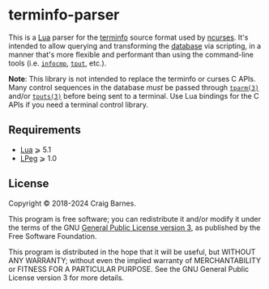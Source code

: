 terminfo-parser
===============

This is a [Lua] parser for the [terminfo] source format used by
[ncurses]. It's intended to allow querying and transforming the
[database] via scripting, in a manner that's more flexible and
performant than using the command-line tools (i.e. [`infocmp`],
[`tput`], etc.).

**Note**: This library is not intended to replace the terminfo or curses
C APIs. Many control sequences in the database *must* be passed through
[`tparm(3)`] and/or [`tputs(3)`] before being sent to a terminal. Use
Lua bindings for the C APIs if you need a terminal control library.

Requirements
------------

* [Lua] ⩾ 5.1
* [LPeg] ⩾ 1.0

License
-------

Copyright © 2018-2024 Craig Barnes.

This program is free software; you can redistribute it and/or modify it
under the terms of the GNU [General Public License version 3], as published
by the Free Software Foundation.

This program is distributed in the hope that it will be useful, but
WITHOUT ANY WARRANTY; without even the implied warranty of
MERCHANTABILITY or FITNESS FOR A PARTICULAR PURPOSE. See the GNU General
Public License version 3 for more details.


[Lua]: https://www.lua.org/
[LPeg]: https://www.inf.puc-rio.br/~roberto/lpeg/lpeg.html
[terminfo]: https://invisible-island.net/ncurses/man/terminfo.5.html
[database]: https://invisible-island.net/ncurses/#download_database
[ncurses]: https://invisible-island.net/ncurses/
[`tput`]: https://invisible-island.net/ncurses/man/tput.1.html
[`infocmp`]: https://invisible-island.net/ncurses/man/infocmp.1m.html
[`tparm(3)`]: https://invisible-island.net/ncurses/man/curs_terminfo.3x.html#h3-Formatting-Output
[`tputs(3)`]: https://invisible-island.net/ncurses/man/curs_terminfo.3x.html#h3-Output-Functions
[General Public License version 3]: https://www.gnu.org/licenses/gpl-3.0.txt

